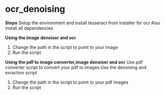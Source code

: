 # ocr_denoising
<b> Steps</b>
Setup the environment and install tesseract from installer for ocr
Also install all dependencies

<b>Using the image denoiser and ocr</b>
1. Change the path in the script to point to your image
2. Run the script

<b>Using the pdf to image converter,image denoiser and ocr</b>
Use pdf converter script to convert your pdf to images
Use the denoising and exraction script
1. Change the path in the script to point to your pdf images
2. Run the script

